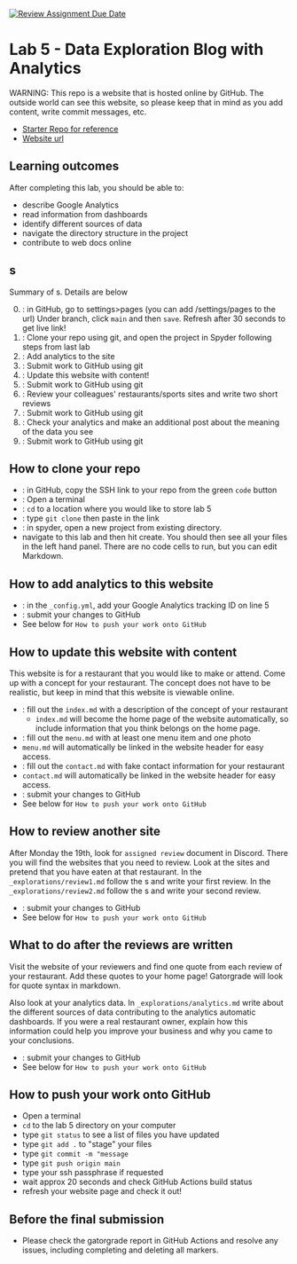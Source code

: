 [![Review Assignment Due Date](https://classroom.github.com/assets/deadline-readme-button-24ddc0f5d75046c5622901739e7c5dd533143b0c8e959d652212380cedb1ea36.svg)](https://classroom.github.com/a/RbaYQTOJ)
# Lab 5 - Data Exploration Blog with Analytics

WARNING: This repo is a website that is hosted online by GitHub. The outside
world can see this website, so please keep that in mind as you add
content, write commit messages, etc.

- [Starter Repo for reference](https://github.com/allegheny-college-cmpsc-105-spring-2024/lab05-resto-starter)
- [Website url](https://allegheny-college-cmpsc-105-spring-2024.github.io/lab05-resto-starter/)

## Learning outcomes

After completing this lab, you should be able to:

- describe Google Analytics
- read information from dashboards
- identify different sources of data
- navigate the directory structure in the project
- contribute to web docs online

##  s

Summary of  s. Details are below

0.  : in GitHub, go to settings>pages (you can add /settings/pages to the url)
   Under branch, click  `main` and then `save`. Refresh after 30 seconds to get live link!
1.  : Clone your repo using git, and open the project in Spyder
   following steps from last lab
2.  : Add analytics to the site
3.  : Submit work to GitHub using git
4.  : Update this website with content!
5.  : Submit work to GitHub using git
6.  : Review your colleagues' restaurants/sports sites and write two short reviews
7.  : Submit work to GitHub using git
8.  : Check your analytics and make an additional post about the meaning of the data you see
9.  : Submit work to GitHub using git

## How to clone your repo

-  : in GitHub, copy the SSH link to your repo from the green `code` button
-  : Open a terminal
-  : `cd` to a location where you would like to store lab 5
-  : type `git clone` then paste in the link
-  : in spyder, open a new project from existing directory.
  - navigate to this lab and then hit create. You should then see all your files
    in the left hand panel. There are no code cells to run, but you can edit
    Markdown.

## How to add analytics to this website

-  : in the `_config.yml`, add your Google Analytics tracking ID on line 5
-  : submit your changes to GitHub
  - See below for `How to push your work onto GitHub`

## How to update this website with content

This website is for a restaurant that you would like to make or attend.
Come up with a concept for your restaurant. The concept does not have to be
realistic, but keep in mind that this website is viewable online.

- : fill out the `index.md` with a description of the concept of your restaurant
  - `index.md` will become the home page of the website automatically, so include
    information that you think belongs on the home page.
-  : fill out the `menu.md` with at least one menu item and one photo
  - `menu.md` will automatically be linked in the website header for easy access.
-  : fill out the `contact.md` with fake contact information for your restaurant
  - `contact.md` will automatically be linked in the website header for easy access.
-  : submit your changes to GitHub
  - See below for `How to push your work onto GitHub`

## How to review another site

After Monday the 19th, look for `assigned review` document in Discord.
There you will find the websites that you need to review. Look at the sites and pretend
that you have eaten at that restaurant. In the `_explorations/review1.md` follow the
 s and write your first review. In the `_explorations/review2.md` follow the  s
and write your second review.

-  : submit your changes to GitHub
  - See below for `How to push your work onto GitHub`

## What to do after the reviews are written

Visit the website of your reviewers and find one quote from each review of
your restaurant. Add these quotes to your home page! Gatorgrade will look
for quote syntax in markdown.

Also look at your analytics data. In `_explorations/analytics.md` write about the
different sources of data contributing to the analytics automatic dashboards.
If you were a real restaurant owner, explain how this information could help
you improve your business and why you came to your conclusions.

-  : submit your changes to GitHub
  - See below for `How to push your work onto GitHub`

## How to push your work onto GitHub

- Open a terminal
- `cd` to the lab 5 directory on your computer
- type `git status` to see a list of files you have updated
- type `git add .` to "stage" your files
- type `git commit -m "message`
- type `git push origin main`
- type your ssh passphrase if requested
- wait approx 20 seconds and check GitHub Actions build status
- refresh your website page and check it out!

## Before the final submission

- Please check the gatorgrade report in GitHub Actions and resolve
  any issues, including completing and deleting all   markers.
